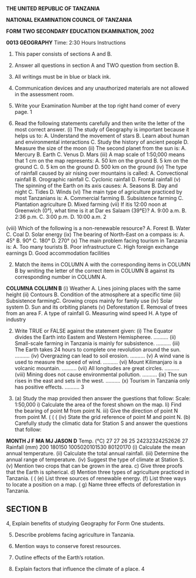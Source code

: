 **THE UNITED REPUBLIC OF TANZANIA**

**NATIONAL EKAMINATION COUNCIL OF TANZANIA**

**FORM TWO SECONDARY EDUCATION EKAMINATION, 2002**

**0013 GEOGRAPHY**
Time: 2:30 Hours
Instructions

1. This paper consists of sections A and B.

2. Answer all questions in section A and TWO question from section B.

3. All writings must be in blue or black ink.

4. Communication devices and any unauthorized materials are not allowed in the assessment room.

5. Write your Examination Number at the top right hand comer of every page.
1

1. Read the following statements carefully and then write the letter of the most correct answer.
(i) The study of Geography is important because it helps us to:
A. Understand the movement of stars
B. Learn about human and environmental interactions
C. Study the history of ancient people
D. Measure the size of the moon
(ii) The second planet from the sun is:
A. Mercury
B. Earth
C. Venus
D. Mars
(iii) A map scale of 1:50,000 means that 1 cm on the map represents:
A. 50 km on the ground
B. 5 km on the ground
C. 0. 5 km on the ground
D. 500 km on the ground
(iv) The type of rainfall caused by air nising over mountains is called:
A. Convectional rainfall
B. Orographic rainfall
C. Cyclonic rainfall
D. Frontal rainfall
(v) The spinning of the Earth on its axis causes:
A. Seasons
B. Day and night
C. Tides
D. Winds
(vi) The main type of agriculture practiced by most Tanzanians is:
A. Commercial farming
B. Subsistence farming
C. Plantation agriculture
D. Mixed farming
(vii) If itis 12:00 noon at Greenwich (0°), what time is it at Dar es Salaam (39°E)?
A. 9:00 a.m.
B. 2:36 p.m.
C. 3:00 p.m.
D. 10:00 a.m.
2

(viii) Which of the following is a non-renewable resource?
A. Forest
B. Water
C. Coal
D. Solar energy
(ix) The bearing of North-East on a compass is:
A. 45°
B. 90°
C. 180°
D. 270°
(x) The main problem facing tourism in Tanzania is:
A. Too many tourists
B. Poor infrastructure
C. High foreign exchange earnings
D. Good accommodation facilities

2. Match the items in COLUMN A with the corresponding items in COLUMN B by wniting the letter of the correct item in COLUMN B against its corresponding number in COLUMN A.

**COLUMNA COLUMN B**
(i) Weather A. Lines joining places with the same height
(ii) Contours B. Condition of the atmosphere at a specific time
(iii) Subsistence farmingC. Growing crops mainly for family use
(iv) Solar system D. Sun and its orbiting planets
(v) Deforestation E. Removal of trees from an area
F. A type of rainfall
G. Measuring wind speed
H. A type of industry

2. Write TRUE or FALSE against the statement given:
(i) The Equator divides the Earth into Eastem and Western Hemispheree. ..........
(ii) Small-scale farming in Tanzania is mainly for subsistence. ..........
(iii) The Earth takes 24 hours to complete one revolution around the sun. ..........
(iv) Overgrazing can lead to soil erosion. ..........
(v) A wind vane is used to measure the speed of wind. ..........
(vi) Mount Kilimanjaro is a volcanic mountain. ..........
(vii) All longitudes are great circles. ..........
(viii) Mining does not cause environmental pollution. ..........
(ix) The sun rises in the east and sets in the west. ..........
(x) Tourism in Tanzania only has positive effects. ..........
3

3. (a) Study the map provided then answer the guestions that follow:
Scale: 1:50,000
i) Calculate the area of the forest shown on the map.
li) Find the bearing of point M from point N.
iii) Give the direction of point N from point M.
(
(
(
(iv) State the grid reference of point M and point N.
(b) Carefully study the climatic data for Station S and answer the questions that follow:

**MONTH J F MA MJ JASON D**
Temp. (°C) 27 27 26 25 24232324252626 27
Rainfall (mm) 200 180150 1005020101530 80120170
(i) Calculate the mean annual temperature.
(ii) Calculate the total annual rainfall.
(iii) Determine the annual range of temperature.
(iv) Suggest the type of climate at Station S.
(v) Mention two crops that can be grown in the area.
c) Give three proofs that the Earth is spherical.
d) Mention three types of agriculture practiced in Tanzania.
(
(
(e) List three sources of renewable energy.
(f) List three ways to locate a position on a map.
(
g) Name three effects of deforestation in Tanzania.

## SECTION B
4, Explain benefits of studying Geography for Form One students.

5. Describe problems facing agriculture in Tanzania.

6. Mention ways to conserve forest resources.

7. Outline effects of the Earth’s rotation.

8. Explain factors that influence the climate of a place.
4
